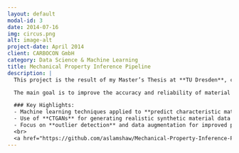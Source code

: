 ```yaml
---
layout: default
modal-id: 3
date: 2014-07-16
img: circus.png
alt: image-alt
project-date: April 2014
client: CARBOCON GmbH
category: Data Science & Machine Learning
title: Mechanical Property Inference Pipeline
description: |
  This project is the result of my Master’s Thesis at **TU Dresden**, completed in collaboration with **CARBOCON GmbH**. It focuses on applying **machine learning** to predict characteristic material values (e.g., the 5th percentile of tensile strength) from material-specific experimental tests. The project emphasizes **robust outlier detection** and **data augmentation** using **synthetic data** generated via **CTGANs** (Conditional Generative Adversarial Networks).

  The main goal is to improve the accuracy and reliability of material evaluation by addressing challenges like **small sample sizes** and **outliers**. By augmenting datasets with synthetic samples, we can build more generalized regression models for better prediction of material properties.

  ### Key Highlights:
  - Machine learning techniques applied to **predict characteristic material values**
  - Use of **CTGANs** for generating realistic synthetic material data
  - Focus on **outlier detection** and data augmentation for improved prediction accuracy
  <br>
  <a href="https://github.com/aslamshaw/Mechanical-Property-Inference-Pipeline" target="_blank">👉 View on GitHub</a>
---
```

